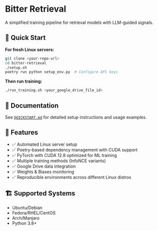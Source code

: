 # Bitter Retrieval

A simplified training pipeline for retrieval models with LLM-guided signals.

## 🚀 Quick Start

**For fresh Linux servers:**
```bash
git clone <your-repo-url>
cd bitter-retrieval
./setup.sh
poetry run python setup_env.py  # Configure API keys
```

**Then run training:**
```bash
./run_training.sh <your_google_drive_file_id>
```

## 📖 Documentation

See [`QUICKSTART.md`](QUICKSTART.md) for detailed setup instructions and usage examples.

## 🔧 Features

- ✅ Automated Linux server setup
- ✅ Poetry-based dependency management with CUDA support
- ✅ PyTorch with CUDA 12.8 optimized for ML training
- ✅ Multiple training methods (InfoNCE variants)
- ✅ Google Drive data integration
- ✅ Weights & Biases monitoring
- ✅ Reproducible environments across different Linux distros

## 🏗️ Supported Systems

- Ubuntu/Debian
- Fedora/RHEL/CentOS
- Arch/Manjaro
- Python 3.8+
